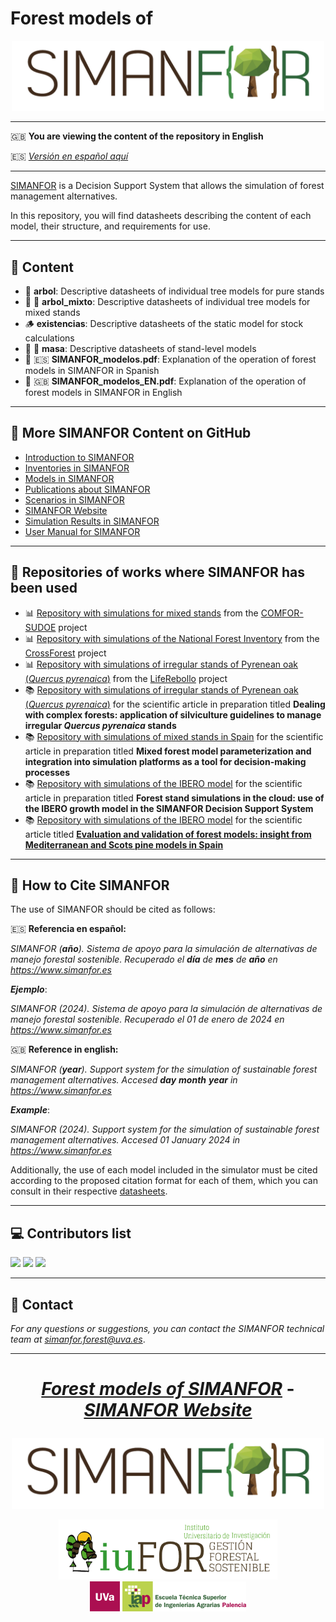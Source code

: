 # Forest models of
<p align="center">
<img src="https://raw.githubusercontent.com/simanfor/web/main/logos/simanfor.png" alt="simanfor" width="500"/>
</p>

---

🇬🇧 **You are viewing the content of the repository in English**

:es: *[Versión en español aquí](https://github.com/simanfor/modelos/blob/main/)*

---

[SIMANFOR](https://www.simanfor.es) is a Decision Support System that allows the simulation of forest management alternatives.

In this repository, you will find datasheets describing the content of each model, their structure, and requirements for use.

---

## :scroll: Content

* :deciduous_tree: **arbol**: Descriptive datasheets of individual tree models for pure stands
* :deciduous_tree: :evergreen_tree: **arbol_mixto**: Descriptive datasheets of individual tree models for mixed stands
* :wood: **existencias**: Descriptive datasheets of the static model for stock calculations
* :deciduous_tree: :deciduous_tree: **masa**: Descriptive datasheets of stand-level models
* :book: :es: **SIMANFOR_modelos.pdf**: Explanation of the operation of forest models in SIMANFOR in Spanish
* :book: 🇬🇧 **SIMANFOR_modelos_EN.pdf**: Explanation of the operation of forest models in SIMANFOR in English

---

## :link: More SIMANFOR Content on GitHub

*   [Introduction to SIMANFOR](https://github.com/simanfor/introduccion)
*   [Inventories in SIMANFOR](https://github.com/simanfor/inventarios)
*   [Models in SIMANFOR](https://github.com/simanfor/modelos)
*   [Publications about SIMANFOR](https://github.com/simanfor/publicaciones)
*   [Scenarios in SIMANFOR](https://github.com/simanfor/escenarios)
*   [SIMANFOR Website](https://github.com/simanfor/web)
*   [Simulation Results in SIMANFOR](https://github.com/simanfor/resultados)
*   [User Manual for SIMANFOR](https://github.com/simanfor/manual)

---

## :floppy_disk: Repositories of works where SIMANFOR has been used

* :bar_chart: [Repository with simulations for mixed stands](https://github.com/iuFOR-QuantitativeForestry/COMFOR.NFI) from the [COMFOR-SUDOE](https://www.comfor-sudoe.eu/es/) project
* :bar_chart: [Repository with simulations of the National Forest Inventory](https://github.com/iuFOR-QuantitativeForestry/CrossForest-simulations) from the [CrossForest](https://crossforest.eu/) project
* :bar_chart: [Repository with simulations of irregular stands of Pyrenean oak (*Quercus pyrenaica*)](https://github.com/aitorvv/LifeRebollo_simulations) from the [LifeRebollo](https://liferebollo.es/) project
* :books: [Repository with simulations of irregular stands of Pyrenean oak (*Quercus pyrenaica*)](https://github.com/aitorvv/Quercus_pyrenaica_silviculture_CyL) for the scientific article in preparation titled **Dealing with complex forests: application of silviculture guidelines to manage irregular *Quercus pyrenaica* stands** 
* :books: [Repository with simulations of mixed stands in Spain](https://github.com/aitorvv/SIMANFOR_mixed_models_implementation) for the scientific article in preparation titled **Mixed forest model parameterization and integration into simulation platforms as a tool for decision-making processes**
* :books: [Repository with simulations of the IBERO model](https://github.com/aitorvv/SIMANFOR_cloud_DSS) for the scientific article in preparation titled **Forest stand simulations in the cloud: use of the IBERO growth model in the SIMANFOR Decision Support System**
* :books: [Repository with simulations of the IBERO model](https://github.com/aitorvv/IBERO_evaluation_and_validation) for the scientific article titled [**Evaluation and validation of forest models: insight from Mediterranean and Scots pine models in Spain**](https://www.sciencedirect.com/science/article/pii/S1574954123002753)

---

## :pencil: How to Cite SIMANFOR

The use of SIMANFOR should be cited as follows:

:es: **Referencia en español:**

*SIMANFOR (**año**). Sistema de apoyo para la simulación de alternativas de manejo forestal sostenible. Recuperado el **día** de **mes** de **año** en https://www.simanfor.es*

***Ejemplo***:

*SIMANFOR (2024). Sistema de apoyo para la simulación de alternativas de manejo forestal sostenible. Recuperado el 01 de enero de 2024 en https://www.simanfor.es*

🇬🇧 **Reference in english:**

*SIMANFOR (**year**). Support system for the simulation of sustainable forest management alternatives. Accesed **day** **month** **year** in https://www.simanfor.es*

***Example***:

*SIMANFOR (2024). Support system for the simulation of sustainable forest management alternatives. Accesed 01 January 2024 in https://www.simanfor.es*

Additionally, the use of each model included in the simulator must be cited according to the proposed citation format for each of them, which you can consult in their respective [datasheets](https://github.com/simanfor/modelos).

---

## :computer: Contributors list

[![](https://github.com/aitorvv.png?size=50)](https://github.com/aitorvv)
[![](https://github.com/acristo.png?size=50)](https://github.com/acristo)
[![](https://github.com/Felipe-Bravo.png?size=50)](https://github.com/Felipe-Bravo)

---

## :email: Contact

*For any questions or suggestions, you can contact the SIMANFOR technical team at simanfor.forest@uva.es*.

---

<h1 align="center" >

[*Forest models of SIMANFOR*](https://github.com/simanfor/modelos) - [*SIMANFOR Website*](https://www.simanfor.es/)

</h1>



<p align="center">
<img src="https://raw.githubusercontent.com/simanfor/web/main/logos/simanfor.png" alt="simanfor" width="500"/>
</p>

<p align="center">
<img src="https://raw.githubusercontent.com/simanfor/web/main/logos/iufor.png" alt="iufor" width="350"/>
<img src="https://raw.githubusercontent.com/simanfor/web/main/logos/UVa-ETSIIAA.png" alt="uva_etsiiaa" width="250"/>
</p>
